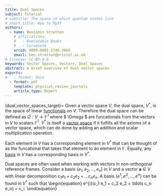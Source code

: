 ```yaml
---
title: Dual Spaces 
subject: Tutorial
# subtitle: The space in which quantum states live
# short_title: How to MyST
authors:
  - name: Benjamin Stratton
    # affiliations:
    #   - Executable Books
    #   - Curvenote
    orcid: 0009-0001-2746-3668
    email: ben.stratton@bristol.ac.uk
# license: CC-BY-4.0
keywords: Vector Spaces, Vectors, Dual Spaces 
abstract: A brief overview of dual vector spaces  
exports:
#   - format: docx
  - format: pdf
    template: physical_review_journals
    article_type: Report
---
```

(dual_vector_spaces_target)=
Given a vector space $V$, the dual space, $V^{*}$, is the space of linear [functionals](#functional_target_glossary) on $V$. Therefore the dual space can be defined as $\Omega : V \longrightarrow \mathbb{F}^{1}$ where $ \Omega $ are funcationals from the vectors in $V$ to scalars $\mathbb{F}^{1}$. $V^{*}$ is itself a [vector space](#vector_space_axioms_target) if it fulfills all the axioms of a vector space, which can do done by adding an addition and scalar multiplication operation. 

Each element in $V$ has a corresponding element in $V^{*}$ that can be thought of as the funcational that takes that element to an element in $\mathbb{F}$. Equally, any [basis](#basis_vector_space_target) in $V$ has a corresponding basis in $V^{*}$.

Dual spaces are often used when working with vectors in non-orthogonal reference frames. Consider a basis $\{e_1, e_2, \ldots, e_{n}\}$ in $V$ and a vector $\bm{a}~\in~V$ with linear decomposition $c_1 e_1 + c_2 e_2 + \ldots c_n e_n$. A basis $\{e^1, e^2, \ldots, e^{n}\}$ can be found in $V^{*}$ such that 
\begin{equation}
e^{i}(c_1 e_1 + c_2 e_2 + \ldots c_n e_n) = c_i.
\end{equation}

